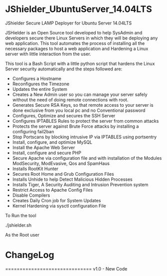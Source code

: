 JShielder_UbuntuServer_14.04LTS
=========================

JShielder Secure LAMP Deployer for Ubuntu Server 14.04LTS

JSHielder is an Open Source tool developed to help SysAdmin and developers secure there Linux Servers in which they will be deploying any web application. This tool automates the process of installing all the necessary packages to host a web application and Hardening a Linux server with little interaction from the user.

This tool is a Bash Script with a little python script that hardens the Linux Server security automatically and the steps followed are:

* Configures a Hostname
* Reconfigures the Timezone
* Updates the entire System
* Creates a New Admin user so you can manage your server safely without the need of doing remote connections with root.
* Generates Secure RSA Keys, so that remote access to your server is done exclusive from you local pc and no Conventional password
* Configures, Optimize and secures the SSH Server
* Configures IPTABLES Rules to protect the server from common attacks
* Protects the server against Brute Force attacks by installing a configuring fail2ban
* Stop Portscans by blocking intrusive IP via IPTABLES using portsentry
* Install, configure, and optimize MySQL
* Install the Apache Web Server
* Install, configure and secure PHP
* Secure Apache via configuration file and with installation of the Modules ModSecurity, ModEvasive, Qos and SpamHaus
* Installs RootKit Hunter
* Secures Root Home and Grub Configuration Files
* Installs Unhide to help Detect Malicious Hidden Processes
* Installs Tiger, A Security Auditing and Intrusion Prevention system
* Restrict Access to Apache Config Files
* Disable Compilers
* Creates Daily Cron job for System Updates
* Kernel Hardening via sysctl configuration File

To Run the tool

./jshielder.sh

As the Root user

# ChangeLog
==============================
v1.0 - New Code
